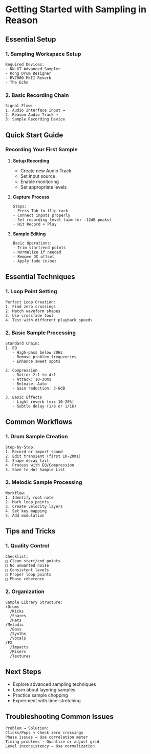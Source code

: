 # Getting Started with Sampling in Reason

## Essential Setup

### 1. Sampling Workspace Setup
```
Required Devices:
- NN-XT Advanced Sampler
- Kong Drum Designer
- RV7000 MkII Reverb
- The Echo
```

### 2. Basic Recording Chain
```
Signal Flow:
1. Audio Interface Input → 
2. Reason Audio Track →
3. Sample Recording Device
```

## Quick Start Guide

### Recording Your First Sample
1. **Setup Recording**
   - Create new Audio Track
   - Set input source
   - Enable monitoring
   - Set appropriate levels

2. **Capture Process**
   ```
   Steps:
   - Press Tab to flip rack
   - Connect inputs properly
   - Set recording level (aim for -12dB peaks)
   - Hit Record + Play
   ```

3. **Sample Editing**
   ```
   Basic Operations:
   - Trim start/end points
   - Normalize if needed
   - Remove DC offset
   - Apply fade in/out
   ```

## Essential Techniques

### 1. Loop Point Setting
```
Perfect Loop Creation:
1. Find zero crossings
2. Match waveform shapes
3. Use crossfade tool
4. Test with different playback speeds
```

### 2. Basic Sample Processing
```
Standard Chain:
1. EQ
   - High-pass below 20Hz
   - Remove problem frequencies
   - Enhance sweet spots

2. Compression
   - Ratio: 2:1 to 4:1
   - Attack: 10-30ms
   - Release: Auto
   - Gain reduction: 3-6dB

3. Basic Effects
   - Light reverb (mix 10-20%)
   - Subtle delay (1/8 or 1/16)
```

## Common Workflows

### 1. Drum Sample Creation
```
Step-by-Step:
1. Record or import sound
2. Edit transient (first 10-20ms)
3. Shape decay tail
4. Process with EQ/Compression
5. Save to Hot Sample List
```

### 2. Melodic Sample Processing
```
Workflow:
1. Identify root note
2. Mark loop points
3. Create velocity layers
4. Set key mapping
5. Add modulation
```

## Tips and Tricks

### 1. Quality Control
```
Checklist:
□ Clean start/end points
□ No unwanted noise
□ Consistent levels
□ Proper loop points
□ Phase coherence
```

### 2. Organization
```
Sample Library Structure:
/Drums
  /Kicks
  /Snares
  /Hats
/Melodic
  /Bass
  /Synths
  /Vocals
/FX
  /Impacts
  /Risers
  /Textures
```

## Next Steps
- Explore advanced sampling techniques
- Learn about layering samples
- Practice sample chopping
- Experiment with time-stretching

## Troubleshooting Common Issues
```
Problem → Solution:
Clicks/Pops → Check zero crossings
Phase issues → Use correlation meter
Timing problems → Quantize or adjust grid
Level inconsistency → Use normalization
``` 